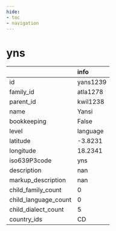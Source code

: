 ```yaml
---
hide:
- toc
- navigation
---
```

# yns
|                      | info     |
|:---------------------|:---------|
| id                   | yans1239 |
| family_id            | atla1278 |
| parent_id            | kwil1238 |
| name                 | Yansi    |
| bookkeeping          | False    |
| level                | language |
| latitude             | -3.8231  |
| longitude            | 18.2341  |
| iso639P3code         | yns      |
| description          | nan      |
| markup_description   | nan      |
| child_family_count   | 0        |
| child_language_count | 0        |
| child_dialect_count  | 5        |
| country_ids          | CD       |
